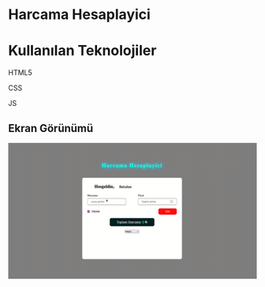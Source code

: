 <h1> Harcama Hesaplayici </h1>

<h1> Kullanılan Teknolojiler </h1>

HTML5

CSS

JS

<h2> Ekran Görünümü</h2>

![](screen.gif)